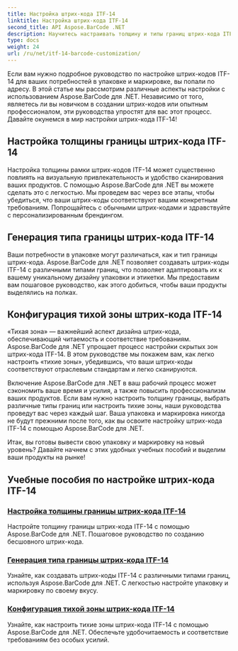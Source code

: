 ```yaml
---
title: Настройка штрих-кода ITF-14
linktitle: Настройка штрих-кода ITF-14
second_title: API Aspose.BarCode .NET
description: Научитесь настраивать толщину и типы границ штрих-кода ITF-14 с помощью Aspose.BarCode для .NET. Оптимизируйте упаковку и маркировку без особых усилий.
type: docs
weight: 24
url: /ru/net/itf-14-barcode-customization/
---
```

Если вам нужно подробное руководство по настройке штрих-кодов ITF-14 для ваших потребностей в упаковке и маркировке, вы попали по адресу. В этой статье мы рассмотрим различные аспекты настройки с использованием Aspose.BarCode для .NET. Независимо от того, являетесь ли вы новичком в создании штрих-кодов или опытным профессионалом, эти руководства упростят для вас этот процесс. Давайте окунемся в мир настройки штрих-кода ITF-14!

## Настройка толщины границы штрих-кода ITF-14
Настройка толщины рамки штрих-кодов ITF-14 может существенно повлиять на визуальную привлекательность и удобство сканирования ваших продуктов. С помощью Aspose.BarCode для .NET вы можете сделать это с легкостью. Мы проведем вас через все этапы, чтобы убедиться, что ваши штрих-коды соответствуют вашим конкретным требованиям. Попрощайтесь с обычными штрих-кодами и здравствуйте с персонализированным брендингом.

## Генерация типа границы штрих-кода ITF-14
Ваши потребности в упаковке могут различаться, как и тип границы штрих-кода. Aspose.BarCode для .NET позволяет создавать штрих-коды ITF-14 с различными типами границ, что позволяет адаптировать их к вашему уникальному дизайну упаковки и этикетки. Мы предоставим вам пошаговое руководство, как этого добиться, чтобы ваши продукты выделялись на полках.

## Конфигурация тихой зоны штрих-кода ITF-14
«Тихая зона» — важнейший аспект дизайна штрих-кода, обеспечивающий читаемость и соответствие требованиям. Aspose.BarCode для .NET упрощает процесс настройки скрытых зон штрих-кода ITF-14. В этом руководстве мы покажем вам, как легко настроить «тихие зоны», убедившись, что ваши штрих-коды соответствуют отраслевым стандартам и легко сканируются.

Включение Aspose.BarCode для .NET в ваш рабочий процесс может сэкономить ваше время и усилия, а также повысить профессионализм ваших продуктов. Если вам нужно настроить толщину границы, выбрать различные типы границ или настроить тихие зоны, наши руководства проведут вас через каждый шаг. Ваша упаковка и маркировка никогда не будут прежними после того, как вы освоите настройку штрих-кода ITF-14 с помощью Aspose.BarCode для .NET.

Итак, вы готовы вывести свою упаковку и маркировку на новый уровень? Давайте начнем с этих удобных учебных пособий и выделим ваши продукты на рынке!
## Учебные пособия по настройке штрих-кода ITF-14
### [Настройка толщины границы штрих-кода ITF-14](./itf-14-barcode-border-thickness-customization/)
Настройте толщину границы штрих-кода ITF-14 с помощью Aspose.BarCode для .NET. Пошаговое руководство по созданию бесшовного штрих-кода.
### [Генерация типа границы штрих-кода ITF-14](./itf-14-barcode-border-type-generation/)
Узнайте, как создавать штрих-коды ITF-14 с различными типами границ, используя Aspose.BarCode для .NET. С легкостью настройте упаковку и маркировку по своему вкусу.
### [Конфигурация тихой зоны штрих-кода ITF-14](./itf-14-barcode-quiet-zone-configuration/)
Узнайте, как настроить тихие зоны штрих-кода ITF-14 с помощью Aspose.BarCode для .NET. Обеспечьте удобочитаемость и соответствие требованиям без особых усилий.